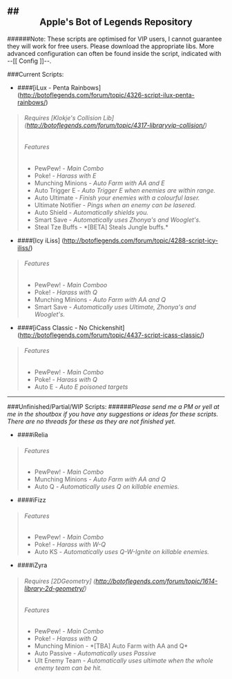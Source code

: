 ##<div align="center">Apple's Bot of Legends Repository</div>
------------------

######Note: These scripts are optimised for VIP users, I cannot guarantee they will work for free users. Please download the appropriate libs. More advanced configuration can often be found inside the script, indicated with --[[ Config ]]--.

###Current Scripts:
- ####[iLux - Penta Rainbows] (http://botoflegends.com/forum/topic/4326-script-ilux-penta-rainbows/)
> ###### Requires [Klokje's Collision Lib] (http://botoflegends.com/forum/topic/4317-libraryvip-collision/)
> ###### Features
> - PewPew! - *Main Combo*
> - Poke! - *Harass with E*
> - Munching Minions - *Auto Farm with AA and E*
> - Auto Trigger E - *Auto Trigger E when enemies are within range.*
> - Auto Ultimate - *Finish your enemies with a colourful laser.*
> - Ultimate Notifier - *Pings when an enemy can be lasered.*
> - Auto Shield - *Automatically shields you.*
> - Smart Save - *Automatically uses Zhonya's and Wooglet's.*
> - Steal Tze Buffs - \*[BETA] Steals Jungle buffs.\*

- ####[Icy iLiss] (http://botoflegends.com/forum/topic/4288-script-icy-iliss/)
> ###### Features
> - PewPew! - *Main Comboo*
> - Poke! - *Harass with Q*
> - Munching Minions - *Auto Farm with AA and Q*
> - Smart Save - *Automatically uses Ultimate, Zhonya's and Wooglet's.*


- ####[iCass Classic - No Chickenshit] (http://botoflegends.com/forum/topic/4437-script-icass-classic/)
> ###### Features
> - PewPew! - *Main Combo*
> - Poke! - *Harass with Q*
> - Auto E - *Auto E poisoned targets*

------------------
###Unfinished/Partial/WIP Scripts:
######*Please send me a PM or yell at me in the shoutbox if you have any suggestions or ideas for these scripts. There are no threads for these as they are not finished yet.*
- ####iRelia
> ###### Features
> - PewPew! - *Main Combo*
> - Munching Minions - *Auto Farm with AA and Q*
> - Auto Q - *Automatically uses Q on killable enemies.*

- ####iFizz
> ###### Features
> - PewPew! - *Main Combo*
> - Poke! - *Harass with W-Q*
> - Auto KS - *Automatically uses Q-W-Ignite on killable enemies.*

- ####iZyra
> ###### Requires [2DGeometry] (http://botoflegends.com/forum/topic/1614-library-2d-geometry/)
> ###### Features
> - PewPew! - *Main Combo*
> - Poke! - *Harass with Q*
> - Munching Minion - \*[TBA] Auto Farm with AA and Q\*
> - Auto Passive - *Automatically uses Passive*
> - Ult Enemy Team - *Automatically uses ultimate when the whole enemy team can be hit.*
